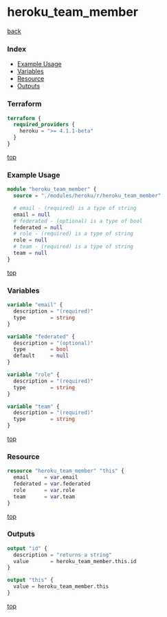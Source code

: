 # heroku_team_member

[back](../heroku.md)

### Index

- [Example Usage](#example-usage)
- [Variables](#variables)
- [Resource](#resource)
- [Outputs](#outputs)

### Terraform

```terraform
terraform {
  required_providers {
    heroku = ">= 4.1.1-beta"
  }
}
```

[top](#index)

### Example Usage

```terraform
module "heroku_team_member" {
  source = "./modules/heroku/r/heroku_team_member"

  # email - (required) is a type of string
  email = null
  # federated - (optional) is a type of bool
  federated = null
  # role - (required) is a type of string
  role = null
  # team - (required) is a type of string
  team = null
}
```

[top](#index)

### Variables

```terraform
variable "email" {
  description = "(required)"
  type        = string
}

variable "federated" {
  description = "(optional)"
  type        = bool
  default     = null
}

variable "role" {
  description = "(required)"
  type        = string
}

variable "team" {
  description = "(required)"
  type        = string
}
```

[top](#index)

### Resource

```terraform
resource "heroku_team_member" "this" {
  email     = var.email
  federated = var.federated
  role      = var.role
  team      = var.team
}
```

[top](#index)

### Outputs

```terraform
output "id" {
  description = "returns a string"
  value       = heroku_team_member.this.id
}

output "this" {
  value = heroku_team_member.this
}
```

[top](#index)